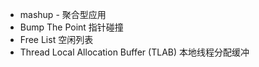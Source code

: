 

* mashup - 聚合型应用
* Bump The Point 指针碰撞
* Free List 空闲列表
* Thread Local Allocation Buffer (TLAB) 本地线程分配缓冲